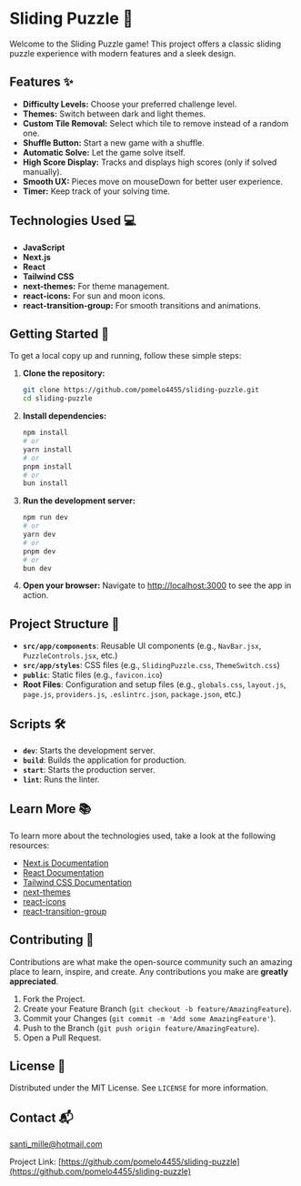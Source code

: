 # Sliding Puzzle 🧩

Welcome to the Sliding Puzzle game! This project offers a classic sliding puzzle experience with modern features and a sleek design.

## Features ✨

- **Difficulty Levels:** Choose your preferred challenge level.
- **Themes:** Switch between dark and light themes.
- **Custom Tile Removal:** Select which tile to remove instead of a random one.
- **Shuffle Button:** Start a new game with a shuffle.
- **Automatic Solve:** Let the game solve itself.
- **High Score Display:** Tracks and displays high scores (only if solved manually).
- **Smooth UX:** Pieces move on mouseDown for better user experience.
- **Timer:** Keep track of your solving time.

## Technologies Used 💻

- **JavaScript**
- **Next.js**
- **React**
- **Tailwind CSS**
- **next-themes:** For theme management.
- **react-icons:** For sun and moon icons.
- **react-transition-group:** For smooth transitions and animations.

## Getting Started 🚀

To get a local copy up and running, follow these simple steps:

1. **Clone the repository:**
    ```bash
    git clone https://github.com/pomelo4455/sliding-puzzle.git
    cd sliding-puzzle
    ```

2. **Install dependencies:**
    ```bash
    npm install
    # or
    yarn install
    # or
    pnpm install
    # or
    bun install
    ```

3. **Run the development server:**
    ```bash
    npm run dev
    # or
    yarn dev
    # or
    pnpm dev
    # or
    bun dev
    ```

4. **Open your browser:**
    Navigate to [http://localhost:3000](http://localhost:3000) to see the app in action.

## Project Structure 📁

- **`src/app/components`**: Reusable UI components (e.g., `NavBar.jsx`, `PuzzleControls.jsx`, etc.)
- **`src/app/styles`**: CSS files (e.g., `SlidingPuzzle.css`, `ThemeSwitch.css`)
- **`public`**: Static files (e.g., `favicon.ico`)
- **Root Files**: Configuration and setup files (e.g., `globals.css`, `layout.js`, `page.js`, `providers.js`, `.eslintrc.json`, `package.json`, etc.)

## Scripts 🛠️

- **`dev`**: Starts the development server.
- **`build`**: Builds the application for production.
- **`start`**: Starts the production server.
- **`lint`**: Runs the linter.

## Learn More 📚

To learn more about the technologies used, take a look at the following resources:

- [Next.js Documentation](https://nextjs.org/docs)
- [React Documentation](https://reactjs.org/docs/getting-started.html)
- [Tailwind CSS Documentation](https://tailwindcss.com/docs)
- [next-themes](https://github.com/pacocoursey/next-themes)
- [react-icons](https://react-icons.github.io/react-icons/)
- [react-transition-group](http://reactcommunity.org/react-transition-group/)

## Contributing 🤝

Contributions are what make the open-source community such an amazing place to learn, inspire, and create. Any contributions you make are **greatly appreciated**.

1. Fork the Project.
2. Create your Feature Branch (`git checkout -b feature/AmazingFeature`).
3. Commit your Changes (`git commit -m 'Add some AmazingFeature'`).
4. Push to the Branch (`git push origin feature/AmazingFeature`).
5. Open a Pull Request.

## License 📄

Distributed under the MIT License. See `LICENSE` for more information.

## Contact 📬

santi_mille@hotmail.com

Project Link: [https://github.com/pomelo4455/sliding-puzzle](https://github.com/pomelo4455/sliding-puzzle)
